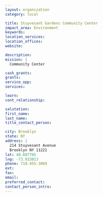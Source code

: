 ```yaml
---
layout: organization
category: local

title: Stuyvesant Gardens Community Center
impact_area: Environment
keywords: 
location_services: 
location_offices: 
website: 

description: 
mission: |
  Community Center

cash_grants: 
grants: 
service_opp: 
services: 

learn: 
cont_relationship: 

salutation: 
first_name: 
last_name: 
title_contact_person: 

city: Brooklyn
state: NY
address: |
  214 Stuyvesant Avenue  
  Brooklyn NY 11221
lat: 40.687765
lng: -73.933013
phone: 718-455-3069
ext: 
fax: 
email: 
preferred_contact: 
contact_person_intro: 
---
```

